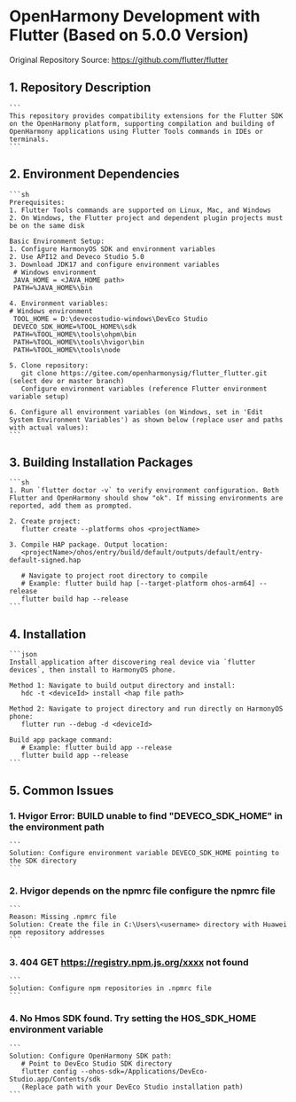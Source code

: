 # OpenHarmony Development with Flutter (Based on 5.0.0 Version)

Original Repository Source: https://github.com/flutter/flutter

## 1. Repository Description

	```
	This repository provides compatibility extensions for the Flutter SDK on the OpenHarmony platform, supporting compilation and building of OpenHarmony applications using Flutter Tools commands in IDEs or terminals.
	```

## 2. Environment Dependencies

	```sh
	Prerequisites:
	1. Flutter Tools commands are supported on Linux, Mac, and Windows
	2. On Windows, the Flutter project and dependent plugin projects must be on the same disk
	
	Basic Environment Setup:
	1. Configure HarmonyOS SDK and environment variables
	2. Use API12 and Deveco Studio 5.0
	3. Download JDK17 and configure environment variables
	 # Windows environment
	 JAVA_HOME = <JAVA_HOME path>
	 PATH=%JAVA_HOME%\bin
	 
	4. Environment variables:
	# Windows environment
	 TOOL_HOME = D:\devecostudio-windows\DevEco Studio
	 DEVECO_SDK_HOME=%TOOL_HOME%\sdk
	 PATH=%TOOL_HOME%\tools\ohpm\bin
	 PATH=%TOOL_HOME%\tools\hvigor\bin
	 PATH=%TOOL_HOME%\tools\node
	 
	5. Clone repository: 
	   git clone https://gitee.com/openharmonysig/flutter_flutter.git (select dev or master branch)
	   Configure environment variables (reference Flutter environment variable setup)
	
	6. Configure all environment variables (on Windows, set in 'Edit System Environment Variables') as shown below (replace user and paths with actual values):
	```

## 3. Building Installation Packages

	```sh
	1. Run `flutter doctor -v` to verify environment configuration. Both Flutter and OpenHarmony should show "ok". If missing environments are reported, add them as prompted.
	
	2. Create project:
	   flutter create --platforms ohos <projectName>
	
	3. Compile HAP package. Output location: 
	   <projectName>/ohos/entry/build/default/outputs/default/entry-default-signed.hap
	   
	   # Navigate to project root directory to compile
	   # Example: flutter build hap [--target-platform ohos-arm64] --release
	   flutter build hap --release
	```

## 4. Installation

	```json
	Install application after discovering real device via `flutter devices`, then install to HarmonyOS phone.
	
	Method 1: Navigate to build output directory and install:
	   hdc -t <deviceId> install <hap file path>
	
	Method 2: Navigate to project directory and run directly on HarmonyOS phone:
	   flutter run --debug -d <deviceId>
	
	Build app package command:
	   # Example: flutter build app --release
	   flutter build app --release
	```

## 5. Common Issues

### 1. Hvigor Error: BUILD unable to find "DEVECO_SDK_HOME" in the environment path

	```
	Solution: Configure environment variable DEVECO_SDK_HOME pointing to the SDK directory
	```

### 2. Hvigor depends on the npmrc file configure the npmrc file

	```
	Reason: Missing .npmrc file
	Solution: Create the file in C:\Users\<username> directory with Huawei npm repository addresses
	```

### 3. 404 GET https://registry.npm.js.org/xxxx not found

	```
	Solution: Configure npm repositories in .npmrc file
	```

### 4. No Hmos SDK found. Try setting the HOS_SDK_HOME environment variable

	```
	Solution: Configure OpenHarmony SDK path:
	   # Point to DevEco Studio SDK directory
	   flutter config --ohos-sdk=/Applications/DevEco-Studio.app/Contents/sdk
	   (Replace path with your DevEco Studio installation path)
	```